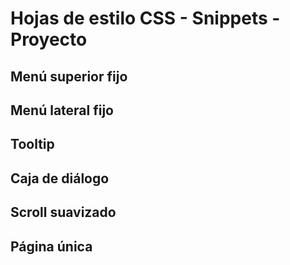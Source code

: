 # Hojas de estilo CSS - Snippets - Proyecto

## Menú superior fijo

## Menú lateral fijo

## Tooltip

## Caja de diálogo

## Scroll suavizado

## Página única
